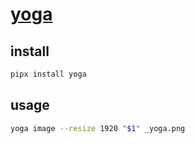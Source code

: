 # [yoga](https://yoga.flozz.org/cli.html)

## install

```sh
pipx install yoga
```

## usage

```sh
yoga image --resize 1920 "$1" _yoga.png
```

